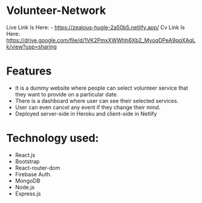 # Volunteer-Network

Live Link Is Here: - https://zealous-hugle-2a50b5.netlify.app/
Cv Link Is Here: https://drive.google.com/file/d/1VK2PmxXWWhh6Xb2_MyoqDPeA9qqXAqLk/view?usp=sharing

# Features

* It is a dummy website where people can select volunteer service that they want to provide on a particular date.
* There is a dashboard where user can see their selected services.
* User can even cancel any event if they change their mind.
* Deployed server-side in Heroku and client-side in Netlify

# Technology used: 

* React.js
* Bootstrap
* React-router-dom
* Firebase Auth.
* MongoDB
* Node.js
* Express.js